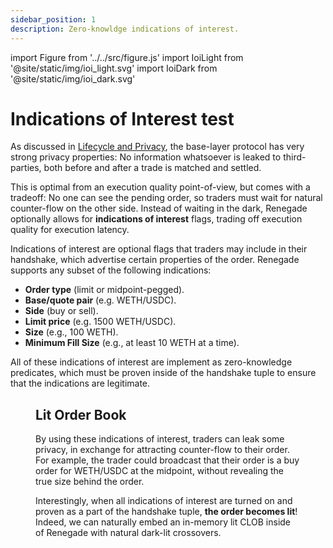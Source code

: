 ```yaml
---
sidebar_position: 1
description: Zero-knowldge indications of interest.
---
```


import Figure from '../../src/figure.js'
import IoiLight from '@site/static/img/ioi_light.svg'
import IoiDark from '@site/static/img/ioi_dark.svg'

# Indications of Interest test

As discussed in [Lifecycle and Privacy](/core-concepts/privacy), the base-layer
protocol has very strong privacy properties: No information whatsoever is
leaked to third-parties, both before and after a trade is matched and settled.

This is optimal from an execution quality point-of-view, but comes with a
tradeoff: No one can see the pending order, so traders must wait for natural
counter-flow on the other side. Instead of waiting in the dark, Renegade
optionally allows for **indications of interest** flags, trading off execution
quality for execution latency.

Indications of interest are optional flags that traders may include in their
handshake, which advertise certain properties of the order. Renegade supports
any subset of the following indications:

- **Order type** (limit or midpoint-pegged).
- **Base/quote pair** (e.g. WETH/USDC).
- **Side** (buy or sell).
- **Limit price** (e.g. 1500 WETH/USDC).
- **Size** (e.g., 100 WETH).
- **Minimum Fill Size** (e.g., at least 10 WETH at a time).

All of these indications of interest are implement as zero-knowledge
predicates, which must be proven inside of the handshake tuple to ensure that
the indications are legitimate.

<Figure
  LightImage={IoiLight}
  DarkImage={IoiDark}
  isSvg={true}
  caption="Indications of interest are optional predicates to increase liquidity."
  paddingBottom="0px"
/>

## Lit Order Book

By using these indications of interest, traders can leak some privacy, in
exchange for attracting counter-flow to their order. For example, the trader
could broadcast that their order is a buy order for WETH/USDC at the midpoint,
without revealing the true size behind the order.

Interestingly, when all indications of interest are turned on and proven as a
part of the handshake tuple, **the order becomes lit**! Indeed, we can
naturally embed an in-memory lit CLOB inside of Renegade with natural dark-lit
crossovers.
